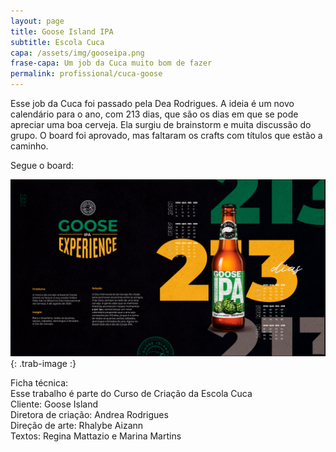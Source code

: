 ```yaml
---
layout: page
title: Goose Island IPA
subtitle: Escola Cuca
capa: /assets/img/gooseipa.png
frase-capa: Um job da Cuca muito bom de fazer
permalink: profissional/cuca-goose
---
```


Esse job da Cuca foi passado pela Dea Rodrigues. A ideia é um novo calendário para o ano, com 213 dias, que são os dias em que se pode apreciar uma boa cerveja. Ela surgiu de brainstorm e muita discussão do grupo. O board foi aprovado, mas faltaram os crafts com títulos que estão a caminho.  

Segue o board:  

![imagem com fundo preto. Com o título Goose IPA Experience.'](/assets/img/board_goose.png){: .trab-image :}  


Ficha técnica:  
Esse trabalho é parte do Curso de Criação da Escola Cuca  
Cliente: Goose Island  
Diretora de criação: Andrea Rodrigues  
Direção de arte: Rhalybe Aizann  
Textos: Regina Mattazio e Marina Martins

